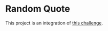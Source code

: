 # Random Quote

This project is an integration of [this challenge](https://devchallenges.io/challenge/38).
